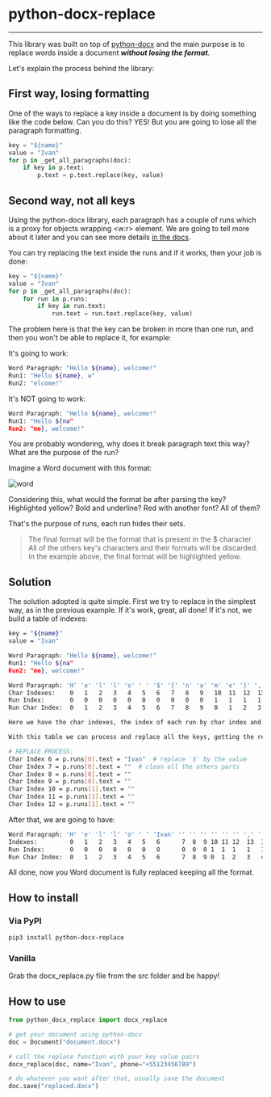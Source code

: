 # python-docx-replace

---

This library was built on top of [python-docx](https://python-docx.readthedocs.io/en/latest/index.html) and the main purpose is to replace words inside a document _**without losing the format**_.

Let's explain the process behind the library:

## First way, losing formatting

One of the ways to replace a key inside a document is by doing something like the code below. Can you do this? YES! But you are going to lose all the paragraph formatting.

```python
key = "${name}"
value = "Ivan"
for p in _get_all_paragraphs(doc):
    if key in p.text:
        p.text = p.text.replace(key, value)
```

## Second way, not all keys

Using the python-docx library, each paragraph has a couple of runs which is a proxy for objects wrapping <w:r> element. We are going to tell more about it later and you can see more details [in the docs](https://python-docx.readthedocs.io/en/latest/api/text.html#run-objects).

You can try replacing the text inside the runs and if it works, then your job is done:

```python
key = "${name}"
value = "Ivan"
for p in _get_all_paragraphs(doc):
    for run in p.runs:
        if key in run.text:
            run.text = run.text.replace(key, value)
```

The problem here is that the key can be broken in more than one run, and then you won't be able to replace it, for example:

It's going to work:

```bash
Word Paragraph: "Hello ${name}, welcome!"
Run1: "Hello ${name}, w"
Run2: "elcome!"
```

It's NOT going to work:

```bash
Word Paragraph: "Hello ${name}, welcome!"
Run1: "Hello ${na"
Run2: "me}, welcome!"
```

You are probably wondering, why does it break paragraph text this way? What are the purpose of the run?

Imagine a Word document with this format:

![word](word.png)

Considering this, what would the format be after parsing the key? Highlighted yellow? Bold and underline? Red with another font? All of them?

That's the purpose of runs, each run hides their sets.

> The final format will be the format that is present in the $ character. All of the others key's characters and their formats will be discarded. In the example above, the final format will be highlighted yellow.

## Solution

The solution adopted is quite simple. First we try to replace in the simplest way, as in the previous example. If it's work, great, all done! If it's not, we build a table of indexes:

```bash
key = "${name}"
value = "Ivan"

Word Paragraph: "Hello ${name}, welcome!"
Run1: "Hello ${na"
Run2: "me}, welcome!"

Word Paragraph: 'H' 'e' 'l' 'l' 'o' ' ' '$' '{' 'n' 'a' 'm' 'e' '}' ',' ' ' 'w' 'e' 'l' 'c' 'o' 'm' 'e' '!'
Char Indexes:    0   1   2   3   4   5   6   7   8   9   10  11  12  13  14  15  16  17  18  19  20  21  22
Run Index:       0   0   0   0   0   0   0   0   0   0   1   1   1   1   1   1   1   1   1   1   1   1   1
Run Char Index:  0   1   2   3   4   5   6   7   8   9   0   1   2   3   4   5   6   7   8   9   10  11  12

Here we have the char indexes, the index of each run by char index and the run char index by run. A little confusing, right? 

With this table we can process and replace all the keys, getting the result:

# REPLACE PROCESS:
Char Index 6 = p.runs[0].text = "Ivan"  # replace '$' by the value
Char Index 7 = p.runs[0].text = ""  # clean all the others parts
Char Index 8 = p.runs[0].text = ""
Char Index 9 = p.runs[0].text = ""
Char Index 10 = p.runs[1].text = ""
Char Index 11 = p.runs[1].text = ""
Char Index 12 = p.runs[1].text = ""
```

After that, we are going to have:

```bash
Word Paragraph: 'H' 'e' 'l' 'l' 'o' ' ' 'Ivan' '' '' '' '' '' '' ',' ' ' 'w' 'e' 'l' 'c' 'o' 'm' 'e' '!'
Indexes:         0   1   2   3   4   5   6      7  8  9 10 11 12  13  14  15  16  17  18  19  20  21  22
Run Index:       0   0   0   0   0   0   0      0  0  0 1  1  1   1   1   1   1   1   1   1   1   1   1
Run Char Index:  0   1   2   3   4   5   6      7  8  9 0  1  2   3   4   5   6   7   8   9   10  11  12
```

All done, now you Word document is fully replaced keeping all the format.

## How to install

### Via PyPI

```bash
pip3 install python-docx-replace
```

### Vanilla

Grab the docx_replace.py file from the src folder and be happy!

## How to use

```python
from python_docx_replace import docx_replace

# get your document using python-docx
doc = Document("document.docx")

# call the replace function with your key value pairs
docx_replace(doc, name="Ivan", phone="+55123456789")

# do whatever you want after that, usually save the document
doc.save("replaced.docx")
```
